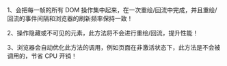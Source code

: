 1、会把每一帧的所有 DOM 操作集中起来，在一次重绘/回流中完成，并且重绘/回流的事件间隔和浏览器的刷新频率保持一致！

2、操作隐藏或不可见的元素，此方法将不会进行重绘/回流，提升性能！

3、浏览器会自动优化此方法的调用，例如页面在非激活状态下，此方法是不会被调用的，节省 CPU 开销！